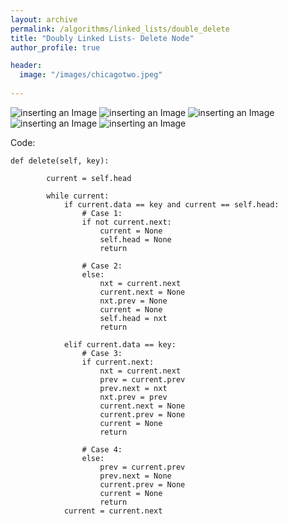 ```yaml
---
layout: archive
permalink: /algorithms/linked_lists/double_delete
title: "Doubly Linked Lists- Delete Node"
author_profile: true

header:
  image: "/images/chicagotwo.jpeg"
  
---
```


![inserting an Image](/images/Linked_Lists/double/delete/Page1.jpg)
![inserting an Image](/images/Linked_Lists/double/delete/Page2.jpg)
![inserting an Image](/images/Linked_Lists/double/delete/Page3.jpg)
![inserting an Image](/images/Linked_Lists/double/delete/Page4.jpg)
![inserting an Image](/images/Linked_Lists/double/delete/Page5.jpg)

Code:

    def delete(self, key):

            current = self.head

            while current:
                if current.data == key and current == self.head:
                    # Case 1:
                    if not current.next:
                        current = None 
                        self.head = None
                        return

                    # Case 2:
                    else:
                        nxt = current.next
                        current.next = None 
                        nxt.prev = None
                        current = None
                        self.head = nxt
                        return 

                elif current.data == key:
                    # Case 3:
                    if current.next:
                        nxt = current.next 
                        prev = current.prev
                        prev.next = nxt
                        nxt.prev = prev
                        current.next = None 
                        current.prev = None
                        current = None
                        return

                    # Case 4:
                    else:
                        prev = current.prev 
                        prev.next = None 
                        current.prev = None 
                        current = None 
                        return 
                current = current.next


